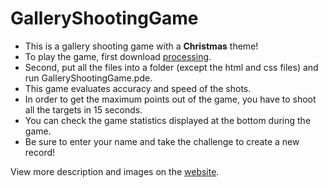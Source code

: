 # GalleryShootingGame
- This is a gallery shooting game with a **Christmas** theme!
- To play the game, first download [processing](https://processing.org/download).
- Second, put all the files into a folder (except the html and css files) and run GalleryShootingGame.pde.
- This game evaluates accuracy and speed of the shots.
- In order to get the maximum points out of the game, you have to shoot all the targets in 15 seconds.
- You can check the game statistics displayed at the bottom during the game.
- Be sure to enter your name and take the challenge to create a new record!

View more description and images on the [website](https://graziosog.github.io/GalleryShootingGame/gallery-shooting-game.html).
